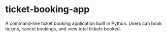 # ticket-booking-app
A command-line ticket booking application built in Python. Users can book tickets, cancel bookings, and view total tickets booked.
